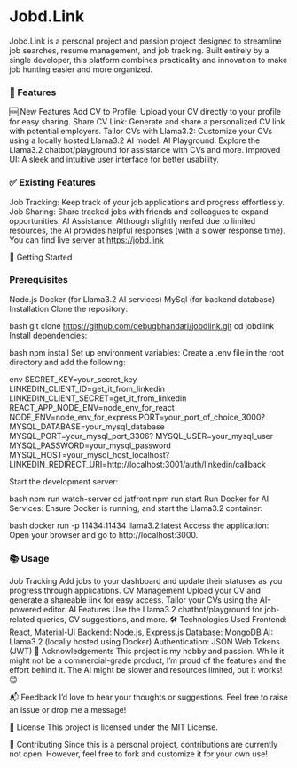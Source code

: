 # Jobd.Link
Jobd.Link is a personal project and passion project designed to streamline job searches, resume management, and job tracking. Built entirely by a single developer, this platform combines practicality and innovation to make job hunting easier and more organized.

### 🌟 Features
🆕 New Features
Add CV to Profile: Upload your CV directly to your profile for easy sharing.
Share CV Link: Generate and share a personalized CV link with potential employers.
Tailor CVs with Llama3.2: Customize your CVs using a locally hosted Llama3.2 AI model.
AI Playground: Explore the Llama3.2 chatbot/playground for assistance with CVs and more.
Improved UI: A sleek and intuitive user interface for better usability.
### ✅ Existing Features
Job Tracking: Keep track of your job applications and progress effortlessly.
Job Sharing: Share tracked jobs with friends and colleagues to expand opportunities.
AI Assistance: Although slightly nerfed due to limited resources, the AI provides helpful responses (with a slower response time).
You can find live server at https://jobd.link


🚀 Getting Started
### Prerequisites
Node.js
Docker (for Llama3.2 AI services)
MySql (for backend database)
Installation
Clone the repository:

bash
git clone https://github.com/debugbhandari/jobdlink.git
cd jobdlink
Install dependencies:

bash
npm install
Set up environment variables: Create a .env file in the root directory and add the following:

env
SECRET_KEY=your_secret_key
LINKEDIN_CLIENT_ID=get_it_from_linkedin
LINKEDIN_CLIENT_SECRET=get_it_from_linkedin
REACT_APP_NODE_ENV=node_env_for_react
NODE_ENV=node_env_for_express
PORT=your_port_of_choice_3000?
MYSQL_DATABASE=your_mysql_database
MYSQL_PORT=your_mysql_port_3306?
MYSQL_USER=your_mysql_user
MYSQL_PASSWORD=your_mysql_password
MYSQL_HOST=your_mysql_host_localhost?
LINKEDIN_REDIRECT_URI=http://localhost:3001/auth/linkedin/callback

Start the development server:

bash
npm run watch-server
cd jatfront
npm run start
Run Docker for AI Services: Ensure Docker is running, and start the Llama3.2 container:

bash
docker run -p 11434:11434 llama3.2:latest
Access the application: Open your browser and go to http://localhost:3000.

### 📚 Usage
Job Tracking
Add jobs to your dashboard and update their statuses as you progress through applications.
CV Management
Upload your CV and generate a shareable link for easy access.
Tailor your CVs using the AI-powered editor.
AI Features
Use the Llama3.2 chatbot/playground for job-related queries, CV suggestions, and more.
🛠 Technologies Used
Frontend: React, Material-UI
Backend: Node.js, Express.js
Database: MongoDB
AI: Llama3.2 (locally hosted using Docker)
Authentication: JSON Web Tokens (JWT)
🙌 Acknowledgements
This project is my hobby and passion. While it might not be a commercial-grade product, I’m proud of the features and the effort behind it. The AI might be slower and resources limited, but it works! 😊

📬 Feedback
I’d love to hear your thoughts or suggestions. Feel free to raise an issue or drop me a message!

📄 License
This project is licensed under the MIT License.

🌈 Contributing
Since this is a personal project, contributions are currently not open. However, feel free to fork and customize it for your own use!
